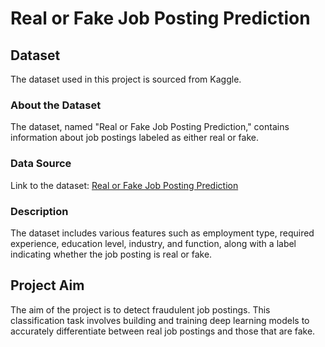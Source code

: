 # Real or Fake Job Posting Prediction

## Dataset
The dataset used in this project is sourced from Kaggle.

### About the Dataset
The dataset, named "Real or Fake Job Posting Prediction," contains information about job postings labeled as either real or fake.

### Data Source
Link to the dataset: [Real or Fake Job Posting Prediction
](https://www.kaggle.com/datasets/shivamb/real-or-fake-fake-jobposting-prediction)

### Description
The dataset includes various features such as employment type, required experience, education level, industry, and function, along with a label indicating whether the job posting is real or fake.

## Project Aim
The aim of the project is to detect fraudulent job postings. This classification task involves building and training deep learning models to accurately differentiate between real job postings and those that are fake.
